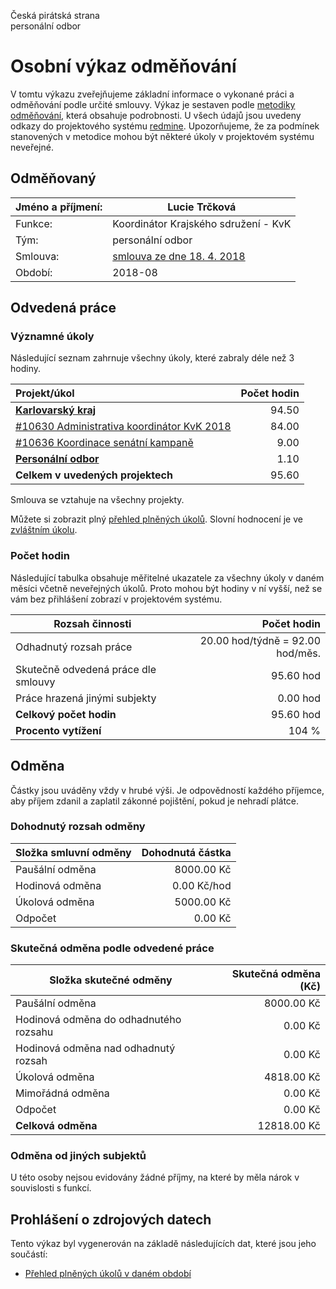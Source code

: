 Česká pirátská strana  
personální odbor

Osobní výkaz odměňování
=======================

V tomtu výkazu zveřejňujeme základní informace o vykonané práci a odměňování
podle určité smlouvy. Výkaz je sestaven podle [metodiky odměňování][metodika],
která obsahuje podrobnosti. U všech údajů jsou uvedeny odkazy do projektového
systému [redmine](https://redmine.pirati.cz). Upozorňujeme, že za podmínek
stanovených v metodice mohou být některé úkoly v projektovém systému neveřejné.

Odměňovaný
----------

Jméno a příjmení:                      | Lucie Trčková
-----------------------                | --------------------
Funkce:                                | Koordinátor Krajského sdružení - KvK
Tým:                                   | personální odbor
Smlouva:                               | [smlouva ze dne 18. 4. 2018][smlouva]
Období:                                | 2018-08


Odvedená práce
--------------

### Významné úkoly

Následující seznam zahrnuje všechny úkoly, které zabraly déle než 3 hodiny.

| Projekt/úkol                                         |   Počet hodin |
|:-----------------------------------------------------|--------------:|
| **[Karlovarský kraj][p103]**                         |         94.50 |
| [#10630 Administrativa koordinátor KvK 2018][t10630] |         84.00 |
| [#10636 Koordinace senátní kampaně][t10636]          |          9.00 |
| **[Personální odbor][p80]**                          |          1.10 |
| **Celkem v uvedených projektech**                    |         95.60 |

Smlouva se vztahuje na všechny projekty. 

Můžete si zobrazit plný [přehled plněných úkolů][tasklist].
Slovní hodnocení je ve [zvláštním úkolu][hodnoceni].


### Počet hodin

Následující tabulka obsahuje měřitelné ukazatele za všechny úkoly v daném měsíci
včetně neveřejných úkolů. Proto mohou být hodiny v ní vyšší, než se vám bez
přihlášení zobrazí v projektovém systému.

Rozsah činnosti                        | Počet hodin
--------------                         | ----------:
Odhadnutý rozsah práce                 |  20.00 hod/týdně =  92.00 hod/měs.
Skutečně odvedená práce dle smlouvy    |  95.60 hod
Práce hrazená jinými subjekty          |   0.00 hod
**Celkový počet hodin**                |  95.60 hod
**Procento vytížení**                  |  104 %

Odměna
------

Částky jsou uváděny vždy v hrubé výši. Je odpovědností každého příjemce, aby
příjem zdanil a zaplatil zákonné pojištění, pokud je nehradí plátce.

### Dohodnutý rozsah odměny

Složka smluvní odměny                  | Dohodnutá částka
----------------                       | ------------------:
Paušální odměna                        |  8000.00 Kč
Hodinová odměna                        |     0.00 Kč/hod
Úkolová odměna                         |  5000.00 Kč
Odpočet                                |     0.00 Kč

### Skutečná odměna podle odvedené práce

Složka skutečné odměny                 | Skutečná odměna (Kč)
---------------------                  | ---------------------:
Paušální odměna                        |  8000.00 Kč
Hodinová odměna do odhadnutého rozsahu |     0.00 Kč
Hodinová odměna nad odhadnutý rozsah   |     0.00 Kč
Úkolová odměna                         |  4818.00 Kč
Mimořádná odměna                       |     0.00 Kč
Odpočet                                |     0.00 Kč
**Celková odměna**                     | 12818.00 Kč


### Odměna od jiných subjektů

U této osoby nejsou evidovány žádné příjmy, na které by měla nárok v souvislosti s funkcí.


Prohlášení o zdrojových datech
------------------------------

Tento výkaz byl vygenerován na základě následujících dat, které jsou jeho součástí:

* [Přehled plněných úkolů v daném období](user_report.csv)

[hodnoceni]: https://redmine.pirati.cz/issues/
[metodika]: https://redmine.pirati.cz/projects/po/wiki/Odmenovani


[p103]: https://redmine.pirati.cz/time_entries?c[]=project&c[]=user&c[]=activity&c[]=issue&c[]=hours&c[]=cf_16&c[]=spent_on&f[]=spent_on&f[]=user_id&f[]=&op[spent_on]=><&op[user_id]==&utf8=%E2%9C%93&v[spent_on][]=2018-08-01&v[spent_on][]=2018-08-31&v[user_id][]=5&v[user_id][]=9&v[user_id][]=4&f[]=project_id&op[project_id]==&v[project_id][]=103

[t10630]: https://redmine.pirati.cz/issues/10630/time_entries?c[]=project&c[]=user&c[]=activity&c[]=issue&c[]=hours&c[]=cf_16&c[]=spent_on&f[]=spent_on&f[]=user_id&f[]=&op[spent_on]=><&op[user_id]==&utf8=%E2%9C%93&v[spent_on][]=2018-08-01&v[spent_on][]=2018-08-31&v[user_id][]=5&v[user_id][]=9&v[user_id][]=4

[t10636]: https://redmine.pirati.cz/issues/10636/time_entries?c[]=project&c[]=user&c[]=activity&c[]=issue&c[]=hours&c[]=cf_16&c[]=spent_on&f[]=spent_on&f[]=user_id&f[]=&op[spent_on]=><&op[user_id]==&utf8=%E2%9C%93&v[spent_on][]=2018-08-01&v[spent_on][]=2018-08-31&v[user_id][]=5&v[user_id][]=9&v[user_id][]=4

[p80]: https://redmine.pirati.cz/time_entries?c[]=project&c[]=user&c[]=activity&c[]=issue&c[]=hours&c[]=cf_16&c[]=spent_on&f[]=spent_on&f[]=user_id&f[]=&op[spent_on]=><&op[user_id]==&utf8=%E2%9C%93&v[spent_on][]=2018-08-01&v[spent_on][]=2018-08-31&v[user_id][]=5&v[user_id][]=9&v[user_id][]=4&f[]=project_id&op[project_id]==&v[project_id][]=80



[tasklist]: https://redmine.pirati.cz/time_entries?c[]=project&c[]=user&c[]=activity&c[]=issue&c[]=hours&c[]=cf_16&c[]=spent_on&f[]=spent_on&f[]=user_id&f[]=&op[spent_on]=><&op[user_id]==&utf8=%E2%9C%93&v[spent_on][]=2018-08-01&v[spent_on][]=2018-08-31&v[user_id][]=594

[smlouva]: https://smlouvy.pirati.cz/smlouvy/2018/04/18/zl-kk-kvk/
